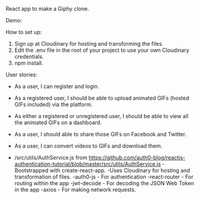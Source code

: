 React app to make a Giphy clone.

Demo:


How to set up:

1. Sign up at Cloudinary for hosting and transforming the files.
1. Edit the .env file in the root of your project to use your own Cloudinary credentials.
1. npm install.

User stories:
- As a user, I can register and login.
- As a registered user, I should be able to upload animated GIFs (hosted GIFs included) via the platform.
- As either a registered or unregistered user, I should be able to view all the animated GIFs on a dashboard.
- As a user, I should able to share those GIFs on Facebook and Twitter.
- As a user, I can convert videos to GIFs and download them.


- /src/utils/AuthService.js from https://github.com/auth0-blog/reactjs-authentication-tutorial/blob/master/src/utils/AuthService.js
-Bootstrapped with create-react-app.
-Uses Cloudinary for hosting and transformation of files.
-auth0-js - For authentication 
-react-router - For routing within the app 
-jwt-decode - For decoding the JSON Web Token in the app 
-axios - For making network requests. 